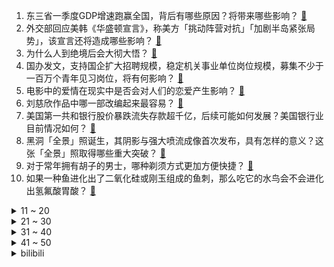 1. 东三省一季度GDP增速跑赢全国，背后有哪些原因？将带来哪些影响？ [:link:](https://www.zhihu.com/question/598064212)
2. 外交部回应美韩《华盛顿宣言》，称美方「挑动阵营对抗」「加剧半岛紧张局势」，该宣言还将造成哪些影响？ [:link:](https://www.zhihu.com/question/598101346)
3. 为什么人到绝境后会大彻大悟？ [:link:](https://www.zhihu.com/question/565062536)
4. 国办发文，支持国企扩大招聘规模，稳定机关事业单位岗位规模，募集不少于一百万个青年见习岗位，将有何影响？ [:link:](https://www.zhihu.com/question/597945076)
5. 电影中的爱情在现实中是否会对人们的恋爱产生影响？ [:link:](https://www.zhihu.com/question/593503670)
6. 刘慈欣作品中哪一部改编起来最容易？ [:link:](https://www.zhihu.com/question/597625980)
7. 美国第一共和银行股价暴跌流失存款超千亿，后续可能如何发展？美国银行业目前情况如何？ [:link:](https://www.zhihu.com/question/598101386)
8. 黑洞「全景」照诞生，其阴影与强大喷流成像首次发布，具有怎样的意义？这张「全景」照取得哪些重大突破？ [:link:](https://www.zhihu.com/question/598013491)
9. 对于常年拥有胡子的男士，哪种剃须方式更加方便快捷？ [:link:](https://www.zhihu.com/question/589539219)
10. 如果一种鱼进化出了二氧化硅或刚玉组成的鱼刺，那么吃它的水鸟会不会进化出氢氟酸胃酸？ [:link:](https://www.zhihu.com/question/596366542)
<details>
<summary>11 ~ 20</summary>

11. 「看灌篮高手、喝 AD 钙奶」爆火出圈，情怀生意究竟有多赚钱？你会为情怀付费吗？ [:link:](https://www.zhihu.com/question/597246087)
12. 网文作家的阅读侧重点该放在网文还是各学科领域著作呢？ [:link:](https://www.zhihu.com/question/597992491)
13. 《魔兽争霸 3》对战里的英雄在《DOTA》 里是什么水平？ [:link:](https://www.zhihu.com/question/546307225)
14. 长跑运动员为什么选择到埃塞俄比亚高原去训练，而不是青藏高原？ [:link:](https://www.zhihu.com/question/597157615)
15. 为什么公婆都会默认要和儿子一起生活？ [:link:](https://www.zhihu.com/question/595948235)
16. 妻子与公公的矛盾达到水火不容的地步，我夹在中间痛不欲生，求各位朋友我到底该怎么办？ [:link:](https://www.zhihu.com/question/597053845)
17. 报道称 90 后开始进入育儿师等保姆行业，如何看待这一现象？ 90 后进入保姆行业会带来哪些变化？ [:link:](https://www.zhihu.com/question/598030781)
18. 中国跨境交易人民币使用首超美元，释放了什么信号？将产生哪些影响？ [:link:](https://www.zhihu.com/question/598039827)
19. 为什么很多民宿知道会被处罚，还要坚持假期涨价毁约？目前的监管、处罚体系是否存在不足？ [:link:](https://www.zhihu.com/question/597947775)
20. 4 月 27 日沪指低开高走涨 0.67%，AI 概念股全线大跌，医药股集体走强，如何看待今日行情？ [:link:](https://www.zhihu.com/question/598062946)
</details>
<details>
<summary>21 ~ 30</summary>

21. 面试被问到不懂的东西，是直接说不懂还是坚持狡辩一下？ [:link:](https://www.zhihu.com/question/537844401)
22. 如何看待王者荣耀妲己新皮肤九尾狐？ [:link:](https://www.zhihu.com/question/598048730)
23. 如何评价《漫长的季节》第 8 集？其中有哪些值得关注的剧情点？ [:link:](https://www.zhihu.com/question/598094156)
24. 遇到酒店坐地涨价该怎么办？出门旅行时住宿有哪些需要注意的「坑」？住酒店时安全、隐私等方面应该如何防护？ [:link:](https://www.zhihu.com/question/597945755)
25. 第一台相机，应该买 APS-C 画幅还是全画幅 ？ [:link:](https://www.zhihu.com/question/597896451)
26. 美国第一季度 GDP 环比折合年率初值为 1.1% 远不及预期，原因有哪些？目前美国经济形势如何？ [:link:](https://www.zhihu.com/question/598142259)
27. 如何评价《原神》3.6版本活动《盛典与慧业》？ [:link:](https://www.zhihu.com/question/598057184)
28. 今年五一期间铁路预计发送旅客 1.2 亿人次，超历史同期最高水平，数据如何解读？今年出行需注意哪些？ [:link:](https://www.zhihu.com/question/598063748)
29. 护肤方式错误相当于没效果、催老，是真的吗？ [:link:](https://www.zhihu.com/question/586831790)
30. 办公台式电脑买整机好还是买配件自己组装的好？ [:link:](https://www.zhihu.com/question/597160860)
</details>
<details>
<summary>31 ~ 40</summary>

31. 五一去苏州玩有什么好的建议？ [:link:](https://www.zhihu.com/question/455908080)
32. 如何看待三星首次在国内发布OLED电视，有哪些值得关注的信息？ [:link:](https://www.zhihu.com/question/598054872)
33. 博士毕业后，你还想做科研吗？为什么？ [:link:](https://www.zhihu.com/question/444761867)
34. 五一出境游有哪些需要关注的风险点？在国外旅行时，若权益受到侵害该如何寻求帮助？ [:link:](https://www.zhihu.com/question/597946408)
35. 如何看待淄博文旅局发文建议游客错峰出游，并把兄弟地市都宣传了一遍？「五一」假期你有何出行计划？ [:link:](https://www.zhihu.com/question/597862578)
36. 特斯拉宣布试点开放 120 座目的地充电站，面向 37 款非特斯拉车型，将产生哪些影响？ [:link:](https://www.zhihu.com/question/597651857)
37. 现在的导弹都已经做到指哪打哪了，为什么还要大力发展轰炸机? [:link:](https://www.zhihu.com/question/596919154)
38. 哪些意境很美的古诗词值得细细品味？ [:link:](https://www.zhihu.com/question/586501166)
39. 部分银行出现新发贷款与理财收益倒挂或接近倒挂的罕见现象，为何会出现这一状况？将产生哪些影响？ [:link:](https://www.zhihu.com/question/598024776)
40. 如果你是《灌篮高手》里面的赤木晴子，你会选樱木花道还是流川枫？ [:link:](https://www.zhihu.com/question/597385096)
</details>
<details>
<summary>41 ~ 50</summary>

41. 美国战略核导弹潜艇几十年来将首次访问韩国，释放了什么信号？对东北亚局势会产生哪些影响？ [:link:](https://www.zhihu.com/question/598019301)
42. 阿根廷将使用人民币结算中国进口商品，「去美元化」浪潮将如何发展？还有哪些信息值得关注？ [:link:](https://www.zhihu.com/question/598020093)
43. 为什么行星的轨道是个平面？ [:link:](https://www.zhihu.com/question/587034836)
44. 22-23 赛季英超曼城 4:1 阿森纳，哈兰德破门+ 33球创英超纪录，如何评价这场比赛？ [:link:](https://www.zhihu.com/question/597992254)
45. 新房装修，真的有必要安装洗碗机吗？ [:link:](https://www.zhihu.com/question/596556978)
46. 看到一位大佬的跑步数据感到很震惊，这种配速和心率要怎样才能练出来？ [:link:](https://www.zhihu.com/question/597622040)
47. 大学学光学一直有个疑问，就是如果两束相干光相差半个波长，那他们相消，那么能量不就凭空消失了吗？ [:link:](https://www.zhihu.com/question/413998514)
48. 跑步到底需不需要技巧？ [:link:](https://www.zhihu.com/question/594894694)
49. 如何评价《崩坏：星穹铁道》上线仅一天，全网下载量已突破 2000 万并多国登顶？ [:link:](https://www.zhihu.com/question/598044124)
50. 中年男人地产行业即将失业，该如何转行？ [:link:](https://www.zhihu.com/question/597820346)
</details><details>
<summary>bilibili</summary>

1. 【亮记生物鉴定】网络热传生物鉴定48 [:link:](//www.bilibili.com/video/BV1Xh411j7yC)
2. 《崩坏：星穹铁道》OP：「星间旅行」 [:link:](//www.bilibili.com/video/BV1rh4y1n77f)
3. 意大利新现实主义巅峰！穷过的人才懂！【25格】《偷自行车的人》 [:link:](//www.bilibili.com/video/BV1nP411U7ba)
4. 眼“色”游戏（押韵版） [:link:](//www.bilibili.com/video/BV17P411U7tp)
5. 中国人的油纸伞撑的不是雨，撑的是五千年的文化自信！ [:link:](//www.bilibili.com/video/BV1Jh411778A)
6. 猫德学院招生季：一窝四只抓了七只 [:link:](//www.bilibili.com/video/BV14P411U7sn)
7. 《原神》白术角色PV——「良方难觅」 [:link:](//www.bilibili.com/video/BV1oX4y1B76Y)
8. 找五个导游 一起讲解 [:link:](//www.bilibili.com/video/BV1xT411H7b1)
9. 【星穹铁道】最新免费星琼！开服后新增，1620星琼千万别忘了领 [:link:](//www.bilibili.com/video/BV1Lo4y1L7CW)
10. 求婚计划被女朋友发现后... [:link:](//www.bilibili.com/video/BV1ho4y1L7NH)
<details>
<summary>11 ~ 20</summary>

11. 买到平价破烂！！ [:link:](//www.bilibili.com/video/BV1614y1f7ru)
12. 5斤的铁勺，60cm的铁锅，这道菜，很费手。。 [:link:](//www.bilibili.com/video/BV1cM411G7rL)
13. 耶！发车！ [:link:](//www.bilibili.com/video/BV16V4y1R7a5)
14. 【星穹铁道】超详细体力规划攻略！萌新入坑必备！ [:link:](//www.bilibili.com/video/BV1Zz4y1a7jg)
15. 我与山区37名小学生一起造了辆火星车！ [:link:](//www.bilibili.com/video/BV1dh411j7iP)
16. 随便剪剪系列 [:link:](//www.bilibili.com/video/BV17k4y1J79D)
17. 八爪鱼，全款拿下 [:link:](//www.bilibili.com/video/BV1Mv4y1J7Ba)
18. 帅小伙自制淄博烧烤，不用去淄博也能吃爽啦！ [:link:](//www.bilibili.com/video/BV1Sz4y1a7tU)
19. 当你想找出广东人！ [:link:](//www.bilibili.com/video/BV1fP411m7wu)
20. 2000年前的动漫歌曲人气排行榜TOP100！！【2023年最新】 [:link:](//www.bilibili.com/video/BV1fo4y1b7Rr)
</details>
<details>
<summary>21 ~ 30</summary>

21. 心理学满级小孩 [:link:](//www.bilibili.com/video/BV1PV4y1Z7j7)
22. 真挚动人！孩子们的朗诵让人热泪盈眶 [:link:](//www.bilibili.com/video/BV1mV4y1R79L)
23. 这次我有点悬浮了… 很多粉丝让我来了解徐州烧烤！从车站到市场再到烧烤咱们一起来看看我为什么会悬浮吧！ [:link:](//www.bilibili.com/video/BV17g4y177a7)
24. 【淮秀帮】用天欢视角看《长月烬明》！ [:link:](//www.bilibili.com/video/BV1h24y1F73b)
25. 她花30元， 给自己准备了一张遗照 [:link:](//www.bilibili.com/video/BV14a4y1P7Nj)
26. 科幻修仙！人均爆星？星穹铁道世界观&剧情设定入门指南！ [:link:](//www.bilibili.com/video/BV1do4y1b7Gc)
27. 挑战第一次给直男搭档化妆！再去吃南京人童年的鸭血粉丝汤【还愿挑战ep06- 叶新小吃】 [:link:](//www.bilibili.com/video/BV1sM41157Xr)
28. 骑行穿越柴达木盆地，几十公里没有人烟，为躲避狂风借宿路边工地 [:link:](//www.bilibili.com/video/BV1gM41157Tz)
29. 阿曼达的冒险完整版！看完所有的恐怖录像我惊呆了！！ [:link:](//www.bilibili.com/video/BV1HT411H7sH)
30. 第三季回归！各位久等了！经典网剧《灵魂摆渡》第二十一回《除夕》 [:link:](//www.bilibili.com/video/BV1mg4y177bQ)
</details>
<details>
<summary>31 ~ 40</summary>

31. 后青年时代，愿我们从未改变 [:link:](//www.bilibili.com/video/BV1G24y1F7bM)
32. 让世界感受痛苦！史上最长·佩恩·六道[漂泊浪客]技能全爆料 [:link:](//www.bilibili.com/video/BV1Cc411J7pu)
33. 超燃国风Super中文版！当我用大圣的故事进行二创填词——“心中赤忱灵山自会有”【SEVENTEEN】 [:link:](//www.bilibili.com/video/BV1qM4y1a7Gq)
34. 会画画的“牌佬”有多恐怖？【游戏王】 [:link:](//www.bilibili.com/video/BV1Y14y1f7qw)
35. SEVENTEEN 'Super' Official MV [:link:](//www.bilibili.com/video/BV1dg4y1j7Eg)
36. 太不内心了 [:link:](//www.bilibili.com/video/BV1do4y157GE)
37. 绝大多数人一生也走不完的路，国之大道，收藏下来，万一有一天可以出发呢？ [:link:](//www.bilibili.com/video/BV1ZM411V7Xb)
38. 逆天彩蛋！当你拒绝姬子的上车邀请，留在太空站，游戏直接通关了？？？ [:link:](//www.bilibili.com/video/BV1uv4y1J7mZ)
39. 踏遍云南也要找到你 [:link:](//www.bilibili.com/video/BV19v4y1E7q9)
40. 猫 猫 祟 祟 [:link:](//www.bilibili.com/video/BV1fm4y1y7z1)
</details>
<details>
<summary>41 ~ 50</summary>

41. 化学老师制毒，挂科学生贩卖？《绝命毒师》第1期解读，启程阿尔伯克基（含彩蛋、色彩、音乐、镜头解析）【墨菲】 [:link:](//www.bilibili.com/video/BV1Nh41177Z2)
42. 【崩坏星穹铁道入坑指南】第四期：五星角色强度测评，景元/希儿/常驻七雄/卡夫卡银狼罗刹，三测全部能使用的五星角色全面介绍 [:link:](//www.bilibili.com/video/BV1TL411Y7jD)
43. 【ssss古立特吐槽】答应我想要在萝卜番里面看谈恋爱的请划走 [:link:](//www.bilibili.com/video/BV1TV4y1Z7vw)
44. 职场人的内心独白之 表面客气友好，内心暴躁输出。 [:link:](//www.bilibili.com/video/BV1xh4y1n7gn)
45. 不看后悔！抚顺专门做下三路的饭店，各种狠货齐聚一堂！这饭店就离谱！ [:link:](//www.bilibili.com/video/BV1CM4y1a7QH)
46. 恭喜国产剧正式进入无爱无情模式！以《长月烬明》为代表！ [:link:](//www.bilibili.com/video/BV1rh4y1p7wf)
47. 全世界唯一确定性别的母斑鳖死亡，西游记老鳖原型灭绝进入倒计时 [:link:](//www.bilibili.com/video/BV1hL411Y7nj)
48. 【普罗米修斯】无线充电，再问宕机 [:link:](//www.bilibili.com/video/BV15M4y187hC)
49. 【吸奇侠】美国黑手党如何打开古巴大门？无限反转、真实教父 [:link:](//www.bilibili.com/video/BV1BM4y1a71G)
50. 穷。没变异、没高科技，但是真男人——罗夏 [:link:](//www.bilibili.com/video/BV1dc411J7uj)
</details>
<details>
<summary>51 ~ 60</summary>

51. 就你小子有替身是吧！！？【这个忍者超强却过分慎重】第四集 [:link:](//www.bilibili.com/video/BV1NX4y1z7Ak)
52. 紫薯菲士：无限Shake薯香满满，超高颜值，送给你们一杯属于紫色的浪漫。 [:link:](//www.bilibili.com/video/BV11X4y1B7dN)
53. 《一虎杀二羊》 [:link:](//www.bilibili.com/video/BV1AT411H7rC)
54. 可 是 雪 啊 ，飘 进 双 眼 [:link:](//www.bilibili.com/video/BV1Qc411J7Tn)
55. 当网友问韩男会不会容貌焦虑？百万粉达成读评问答 [:link:](//www.bilibili.com/video/BV1vM411V7Xo)
56. 4KHDR⟪进击的巨人•救赎⟫（油管大佬的震撼剪辑） [:link:](//www.bilibili.com/video/BV1g24y1F7D2)
57. “高手的创作往往体现在简单的旋律‘’ [:link:](//www.bilibili.com/video/BV1io4y157Vj)
58. 素菜炒法技巧，，“万能公式”！！高能干货总结！！！ [:link:](//www.bilibili.com/video/BV1Mz4y1Y7sv)
59. 感觉捡到宝了！这究竟是哪位大神出的神器？ [:link:](//www.bilibili.com/video/BV1go4y1L7nD)
60. 时隔一年半，Mavic3系列的毕业作品来了！大疆Mavic3 Pro上手 [:link:](//www.bilibili.com/video/BV1Eg4y1L79p)
</details>
<details>
<summary>61 ~ 70</summary>

61. 《 ✱ 我 推 的 J O J O ✱ 》 [:link:](//www.bilibili.com/video/BV1oX4y1B7mV)
62. 床太大？还是他太小？ [:link:](//www.bilibili.com/video/BV1yX4y1B7nS)
63. 疯死！原来高光真的是演出来的，不是写出来的！神魔有三生，帝后无来世！【长月烬明】陈都灵邓为 叶冰裳萧凛 [:link:](//www.bilibili.com/video/BV17M41157LX)
64. “天使”的一通电话，保住了他的天使 [:link:](//www.bilibili.com/video/BV1Bs4y1d7x1)
65. 课堂实录｜语文老师吴小轶：如果你明天就死了，你后悔吗？作文课立意升华课，被学生感动到！ [:link:](//www.bilibili.com/video/BV1Lc411J7rW)
66. 原来大长腿是这样伸懒腰的！ [:link:](//www.bilibili.com/video/BV1ps4y197WR)
67. 【原神二创】《我不是草神》 [:link:](//www.bilibili.com/video/BV1Co4y147tg)
68. 这家店发钱了！90秒吃一个汉堡奖金1580元！真想天天来 [:link:](//www.bilibili.com/video/BV1AV4y1Z77Y)
69. 我知道阁下的胆子很大，但假如遇上我这几款装置呢？ [:link:](//www.bilibili.com/video/BV1rP411U74X)
70. 【更新至427】SEVENTEEN  - 孙悟空(Super) 舞台 直拍 练习室 零站 [:link:](//www.bilibili.com/video/BV19a4y1V73t)
</details>
<details>
<summary>71 ~ 80</summary>

71. 一首《坎农》，致所有的相遇与重逢 [:link:](//www.bilibili.com/video/BV1yL411Y74i)
72. 永远不要低估路边摊的实力！ [:link:](//www.bilibili.com/video/BV1uz4y1Y7A5)
73. 回答外国人对中国的疑问，这都是啥问题啊…？ [:link:](//www.bilibili.com/video/BV1SL411Y7Yy)
74. 高分复仇神剧《模范出租车》，全员恶人以暴制暴！全程高能爽到爆！ [:link:](//www.bilibili.com/video/BV1ta4y1P7QA)
75. 你身边的PUA套路藏得有多深？6种伤人于无形的精神操控，你正在经历却不自知... [:link:](//www.bilibili.com/video/BV1Nv4y1J79d)
76. 当你有重要的事情没干 [:link:](//www.bilibili.com/video/BV1zV4y1R7qc)
77. 飞机上还能这么high？！ [:link:](//www.bilibili.com/video/BV1gT411H7RT)
78. 【老疯杨】远近闻名的袋鼠狗，还身怀狗宝贝？！ [:link:](//www.bilibili.com/video/BV1Ms4y1R7QF)
79. 为啥风靡全球的奶酪，就是在中国混不开呢？ [:link:](//www.bilibili.com/video/BV12c411J7nE)
80. 以防万一你还没看过Happy猫原版视频 [:link:](//www.bilibili.com/video/BV1po4y1L7sf)
</details>
<details>
<summary>81 ~ 90</summary>

81. 【崩坏星穹铁道】最全兑换码(持续更新)⚡️兑换方式⚡️开服一个小技巧 [:link:](//www.bilibili.com/video/BV1vP411U7vz)
82. 太阳新曲Shoong! (feat. LISA)MV公开 [:link:](//www.bilibili.com/video/BV12M4y1a7yM)
83. 猫：我要逃离地球表面 [:link:](//www.bilibili.com/video/BV1Sa4y1P7Ea)
84. 一场普通的人质救援，却在墙内发现35具尸体，背后究竟还隐藏着什么样的大人物，人性与规则的考验，理想与现实的冲突，高分佳作，美国边境三部曲之一《边境杀手》 [:link:](//www.bilibili.com/video/BV1jo4y1L7TT)
85. 糟糕了家人们，狗剩可能真的是狗！这可怎么办！？以后投稿要投到汪星人区吗？ [:link:](//www.bilibili.com/video/BV1Qv4y1E7iB)
86. 挑战！退役特种兵化妆成坏人，去缅北金三角湄公河会发生什么事！肌肉能否给我带来安全感！ [:link:](//www.bilibili.com/video/BV1b14y1f7HL)
87. B友们我没去世，今天路过黔西南，风景真是没得说 [:link:](//www.bilibili.com/video/BV1oT411n7Np)
88. 【小床】浅谈渊下宫 [:link:](//www.bilibili.com/video/BV1ks4y1c7hG)
89. 【半佛】共享充电宝赚的不是钱，是罚款 [:link:](//www.bilibili.com/video/BV1Pm4y117bG)
90. 真实人物，连续5年躲避10次死神追击，最后一次救他的竟然是死神 [:link:](//www.bilibili.com/video/BV1xh4y1n7iF)
</details>
<details>
<summary>91 ~ 100</summary>

91. 【OC/动画手书】-ʜєʟʟɵ! [:link:](//www.bilibili.com/video/BV18m4y1y7Fx)
92. 【卢克文工作室】韩国青年摆烂内卷、台湾名嘴胡说八道，都是经济衰落最后的倔强！ [:link:](//www.bilibili.com/video/BV1sM4y1878w)
93. 真6啊！ [:link:](//www.bilibili.com/video/BV1V24y1F7ei)
94. 新版社区公约上线了！看小黑屋新任管理员罗翔如何“办案” [:link:](//www.bilibili.com/video/BV1sP411U7o2)
95. 【Ed Sheeran】艾德·希兰 正式入驻B站！ [:link:](//www.bilibili.com/video/BV1va4y1V7Sd)
96. 【Zc故事】危 险 外 卖 [:link:](//www.bilibili.com/video/BV1km4y1y7kt)
97. 榨干手机芯片？崩坏：星穹铁道性能详细测试与优化指南 [:link:](//www.bilibili.com/video/BV11V4y1o7iB)
98. 印度留学生活：印度大学的宿舍怎么样？ [:link:](//www.bilibili.com/video/BV19m4y127S6)
99. 狂肝游戏100小时！这才星穹铁道的真正魅力 [:link:](//www.bilibili.com/video/BV1So4y147xY)
100. 【星穹铁道】3个兑换码+6个直播任务兑换码！可换6950星琼+12抽卡卷【4月26日】【崩坏星穹铁道】 [:link:](//www.bilibili.com/video/BV1Vo4y1L7uT)
</details></details>